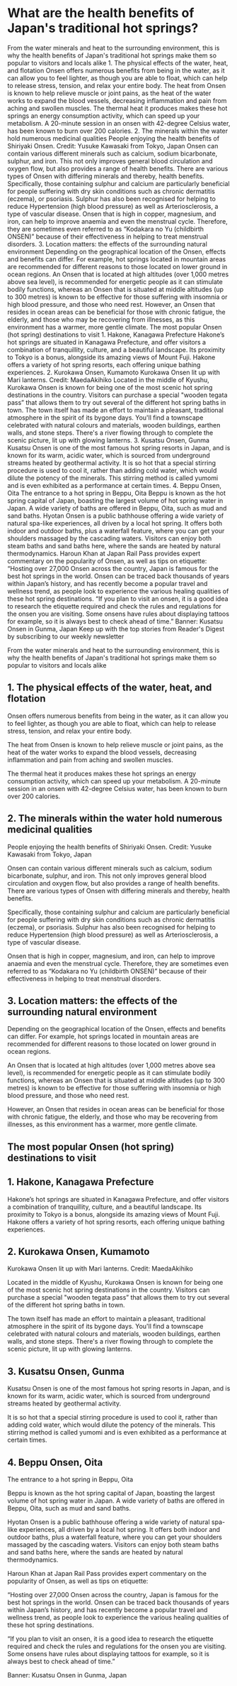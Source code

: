 # What are the health benefits of Japan's traditional hot springs?

From the water minerals and heat to the surrounding environment, this is why the health benefits of Japan's traditional hot springs make them so popular to visitors and locals alike 1. The physical effects of the water, heat, and flotation Onsen offers numerous benefits from being in the water, as it can allow you to feel lighter, as though you are able to float, which can help to release stress, tension, and relax your entire body. The heat from Onsen is known to help relieve muscle or joint pains, as the heat of the water works to expand the blood vessels, decreasing inflammation and pain from aching and swollen muscles. The thermal heat it produces makes these hot springs an energy consumption activity, which can speed up your metabolism. A 20-minute session in an onsen with 42-degree Celsius water, has been known to burn over 200 calories. 2. The minerals within the water hold numerous medicinal qualities People enjoying the health benefits of Shiriyaki Onsen. Credit: Yusuke Kawasaki from Tokyo, Japan Onsen can contain various different minerals such as calcium, sodium bicarbonate, sulphur, and iron. This not only improves general blood circulation and oxygen flow, but also provides a range of health benefits. There are various types of Onsen with differing minerals and thereby, health benefits. Specifically, those containing sulphur and calcium are particularly beneficial for people suffering with dry skin conditions such as chronic dermatitis (eczema), or psoriasis. Sulphur has also been recognised for helping to reduce Hypertension (high blood pressure) as well as Arteriosclerosis, a type of vascular disease. Onsen that is high in copper, magnesium, and iron, can help to improve anaemia and even the menstrual cycle. Therefore, they are sometimes even referred to as “Kodakara no Yu (childbirth ONSEN)” because of their effectiveness in helping to treat menstrual disorders. 3. Location matters: the effects of the surrounding natural environment Depending on the geographical location of the Onsen, effects and benefits can differ. For example, hot springs located in mountain areas are recommended for different reasons to those located on lower ground in ocean regions. An Onsen that is located at high altitudes (over 1,000 metres above sea level), is recommended for energetic people as it can stimulate bodily functions, whereas an Onsen that is situated at middle altitudes (up to 300 metres) is known to be effective for those suffering with insomnia or high blood pressure, and those who need rest. However, an Onsen that resides in ocean areas can be beneficial for those with chronic fatigue, the elderly, and those who may be recovering from illnesses, as this environment has a warmer, more gentle climate. The most popular Onsen (hot spring) destinations to visit 1. Hakone, Kanagawa Prefecture Hakone’s hot springs are situated in Kanagawa Prefecture, and offer visitors a combination of tranquillity, culture, and a beautiful landscape. Its proximity to Tokyo is a bonus, alongside its amazing views of Mount Fuji. Hakone offers a variety of hot spring resorts, each offering unique bathing experiences. 2. Kurokawa Onsen, Kumamoto Kurokawa Onsen lit up with Mari lanterns. Credit: MaedaAkihiko Located in the middle of Kyushu, Kurokawa Onsen is known for being one of the most scenic hot spring destinations in the country. Visitors can purchase a special "wooden tegata pass” that allows them to try out several of the different hot spring baths in town. The town itself has made an effort to maintain a pleasant, traditional atmosphere in the spirit of its bygone days. You'll find a townscape celebrated with natural colours and materials, wooden buildings, earthen walls, and stone steps. There's a river flowing through to complete the scenic picture, lit up with glowing lanterns. 3. Kusatsu Onsen, Gunma Kusatsu Onsen is one of the most famous hot spring resorts in Japan, and is known for its warm, acidic water, which is sourced from underground streams heated by geothermal activity. It is so hot that a special stirring procedure is used to cool it, rather than adding cold water, which would dilute the potency of the minerals. This stirring method is called yumomi and is even exhibited as a performance at certain times. 4. Beppu Onsen, Oita The entrance to a hot spring in Beppu, Oita Beppu is known as the hot spring capital of Japan, boasting the largest volume of hot spring water in Japan. A wide variety of baths are offered in Beppu, Oita, such as mud and sand baths. Hyotan Onsen is a public bathhouse offering a wide variety of natural spa-like experiences, all driven by a local hot spring. It offers both indoor and outdoor baths, plus a waterfall feature, where you can get your shoulders massaged by the cascading waters. Visitors can enjoy both steam baths and sand baths here, where the sands are heated by natural thermodynamics. Haroun Khan at Japan Rail Pass provides expert commentary on the popularity of Onsen, as well as tips on etiquette: “Hosting over 27,000 Onsen across the country, Japan is famous for the best hot springs in the world. Onsen can be traced back thousands of years within Japan’s history, and has recently become a popular travel and wellness trend, as people look to experience the various healing qualities of these hot spring destinations. “If you plan to visit an onsen, it is a good idea to research the etiquette required and check the rules and regulations for the onsen you are visiting. Some onsens have rules about displaying tattoos for example, so it is always best to check ahead of time.” Banner: Kusatsu Onsen in Gunma, Japan Keep up with the top stories from Reader's Digest by subscribing to our weekly newsletter

From the water minerals and heat to the surrounding environment, this is why the health benefits of Japan's traditional hot springs make them so popular to visitors and locals alike

## 1. The physical effects of the water, heat, and flotation

Onsen offers numerous benefits from being in the water, as it can allow you to feel lighter, as though you are able to float, which can help to release stress, tension, and relax your entire body.

The heat from Onsen is known to help relieve muscle or joint pains, as the heat of the water works to expand the blood vessels, decreasing inflammation and pain from aching and swollen muscles.

The thermal heat it produces makes these hot springs an energy consumption activity, which can speed up your metabolism. A 20-minute session in an onsen with 42-degree Celsius water, has been known to burn over 200 calories.

## 2. The minerals within the water hold numerous medicinal qualities

People enjoying the health benefits of Shiriyaki Onsen. Credit: Yusuke Kawasaki from Tokyo, Japan

Onsen can contain various different minerals such as calcium, sodium bicarbonate, sulphur, and iron. This not only improves general blood circulation and oxygen flow, but also provides a range of health benefits. There are various types of Onsen with differing minerals and thereby, health benefits.

Specifically, those containing sulphur and calcium are particularly beneficial for people suffering with dry skin conditions such as chronic dermatitis (eczema), or psoriasis. Sulphur has also been recognised for helping to reduce Hypertension (high blood pressure) as well as Arteriosclerosis, a type of vascular disease.

Onsen that is high in copper, magnesium, and iron, can help to improve anaemia and even the menstrual cycle. Therefore, they are sometimes even referred to as “Kodakara no Yu (childbirth ONSEN)” because of their effectiveness in helping to treat menstrual disorders.

## 3. Location matters: the effects of the surrounding natural environment

Depending on the geographical location of the Onsen, effects and benefits can differ. For example, hot springs located in mountain areas are recommended for different reasons to those located on lower ground in ocean regions.

An Onsen that is located at high altitudes (over 1,000 metres above sea level), is recommended for energetic people as it can stimulate bodily functions, whereas an Onsen that is situated at middle altitudes (up to 300 metres) is known to be effective for those suffering with insomnia or high blood pressure, and those who need rest.

However, an Onsen that resides in ocean areas can be beneficial for those with chronic fatigue, the elderly, and those who may be recovering from illnesses, as this environment has a warmer, more gentle climate.

## The most popular Onsen (hot spring) destinations to visit

## 1. Hakone, Kanagawa Prefecture

Hakone’s hot springs are situated in Kanagawa Prefecture, and offer visitors a combination of tranquillity, culture, and a beautiful landscape. Its proximity to Tokyo is a bonus, alongside its amazing views of Mount Fuji. Hakone offers a variety of hot spring resorts, each offering unique bathing experiences.

## 2. Kurokawa Onsen, Kumamoto

Kurokawa Onsen lit up with Mari lanterns. Credit: MaedaAkihiko

Located in the middle of Kyushu, Kurokawa Onsen is known for being one of the most scenic hot spring destinations in the country. Visitors can purchase a special "wooden tegata pass” that allows them to try out several of the different hot spring baths in town.

The town itself has made an effort to maintain a pleasant, traditional atmosphere in the spirit of its bygone days. You'll find a townscape celebrated with natural colours and materials, wooden buildings, earthen walls, and stone steps. There's a river flowing through to complete the scenic picture, lit up with glowing lanterns.

## 3. Kusatsu Onsen, Gunma

Kusatsu Onsen is one of the most famous hot spring resorts in Japan, and is known for its warm, acidic water, which is sourced from underground streams heated by geothermal activity.

It is so hot that a special stirring procedure is used to cool it, rather than adding cold water, which would dilute the potency of the minerals. This stirring method is called yumomi and is even exhibited as a performance at certain times.

## 4. Beppu Onsen, Oita

The entrance to a hot spring in Beppu, Oita

Beppu is known as the hot spring capital of Japan, boasting the largest volume of hot spring water in Japan. A wide variety of baths are offered in Beppu, Oita, such as mud and sand baths.

Hyotan Onsen is a public bathhouse offering a wide variety of natural spa-like experiences, all driven by a local hot spring. It offers both indoor and outdoor baths, plus a waterfall feature, where you can get your shoulders massaged by the cascading waters. Visitors can enjoy both steam baths and sand baths here, where the sands are heated by natural thermodynamics.

Haroun Khan at Japan Rail Pass provides expert commentary on the popularity of Onsen, as well as tips on etiquette:

“Hosting over 27,000 Onsen across the country, Japan is famous for the best hot springs in the world. Onsen can be traced back thousands of years within Japan’s history, and has recently become a popular travel and wellness trend, as people look to experience the various healing qualities of these hot spring destinations.

“If you plan to visit an onsen, it is a good idea to research the etiquette required and check the rules and regulations for the onsen you are visiting. Some onsens have rules about displaying tattoos for example, so it is always best to check ahead of time.”

Banner: Kusatsu Onsen in Gunma, Japan

